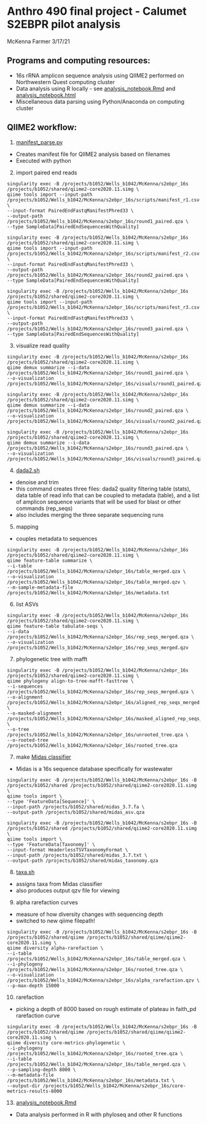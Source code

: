 # Anthro 490 final project - Calumet S2EBPR pilot analysis
McKenna Farmer
3/17/21

## Programs and computing resources:  
- 16s rRNA amplicon sequence analysis using QIIME2 performed on Northwestern Quest computing cluster
- Data analysis using R locally - see [analysis_notebook.Rmd](https://github.com/mckfarm/s2ebpr_16s/blob/main/analysis_notebook.Rmd) and [analysis_notebook.html](https://github.com/mckfarm/s2ebpr_16s/blob/main/analysis_notebook.html)
- Miscellaneous data parsing using Python/Anaconda on computing cluster

## QIIME2 workflow:  
1) [manifest_parse.py](https://github.com/mckfarm/s2ebpr_16s/blob/main/manifest_parse.py)
- Creates manifest file for QIIME2 analysis based on filenames
- Executed with python

2) import paired end reads
```
singularity exec -B /projects/b1052/Wells_b1042/McKenna/s2ebpr_16s /projects/b1052/shared/qiime2-core2020.11.simg \
qiime tools import --input-path /projects/b1052/Wells_b1042/McKenna/s2ebpr_16s/scripts/manifest_r1.csv \
--input-format PairedEndFastqManifestPhred33 \
--output-path /projects/b1052/Wells_b1042/McKenna/s2ebpr_16s/round1_paired.qza \
--type SampleData[PairedEndSequencesWithQuality]

singularity exec -B /projects/b1052/Wells_b1042/McKenna/s2ebpr_16s /projects/b1052/shared/qiime2-core2020.11.simg \
qiime tools import --input-path /projects/b1052/Wells_b1042/McKenna/s2ebpr_16s/scripts/manifest_r2.csv \
--input-format PairedEndFastqManifestPhred33 \
--output-path /projects/b1052/Wells_b1042/McKenna/s2ebpr_16s/round2_paired.qza \
--type SampleData[PairedEndSequencesWithQuality]

singularity exec -B /projects/b1052/Wells_b1042/McKenna/s2ebpr_16s /projects/b1052/shared/qiime2-core2020.11.simg \
qiime tools import --input-path /projects/b1052/Wells_b1042/McKenna/s2ebpr_16s/scripts/manifest_r3.csv \
--input-format PairedEndFastqManifestPhred33 \
--output-path /projects/b1052/Wells_b1042/McKenna/s2ebpr_16s/round3_paired.qza \
--type SampleData[PairedEndSequencesWithQuality]
```

3) visualize read quality
```
singularity exec -B /projects/b1052/Wells_b1042/McKenna/s2ebpr_16s /projects/b1052/shared/qiime2-core2020.11.simg \
qiime demux summarize --i-data /projects/b1052/Wells_b1042/McKenna/s2ebpr_16s/round1_paired.qza \
--o-visualization /projects/b1052/Wells_b1042/McKenna/s2ebpr_16s/visuals/round1_paired.qzv

singularity exec -B /projects/b1052/Wells_b1042/McKenna/s2ebpr_16s /projects/b1052/shared/qiime2-core2020.11.simg \
qiime demux summarize --i-data /projects/b1052/Wells_b1042/McKenna/s2ebpr_16s/round2_paired.qza \
--o-visualization /projects/b1052/Wells_b1042/McKenna/s2ebpr_16s/visuals/round2_paired.qzv

singularity exec -B /projects/b1052/Wells_b1042/McKenna/s2ebpr_16s /projects/b1052/shared/qiime2-core2020.11.simg \
qiime demux summarize --i-data /projects/b1052/Wells_b1042/McKenna/s2ebpr_16s/round3_paired.qza \
--o-visualization /projects/b1052/Wells_b1042/McKenna/s2ebpr_16s/visuals/round3_paired.qzv
```

4) [dada2.sh](https://github.com/mckfarm/s2ebpr_16s/blob/main/dada2.sh)
- denoise and trim
- this command creates three files: dada2 quality filtering table (stats), data table of read info that can be coupled to metadata (table), and a list of amplicon sequence variants that will be used for blast or other commands (rep_seqs)
- also includes merging the three separate sequencing runs

5) mapping
- couples metadata to sequences
```
singularity exec -B /projects/b1052/Wells_b1042/McKenna/s2ebpr_16s /projects/b1052/shared/qiime2-core2020.11.simg \
qiime feature-table summarize \
--i-table /projects/b1052/Wells_b1042/McKenna/s2ebpr_16s/table_merged.qza \
--o-visualization /projects/b1052/Wells_b1042/McKenna/s2ebpr_16s/table_merged.qzv \
--m-sample-metadata-file /projects/b1052/Wells_b1042/McKenna/s2ebpr_16s/metadata.txt
```

6) list ASVs
```
singularity exec -B /projects/b1052/Wells_b1042/McKenna/s2ebpr_16s /projects/b1052/shared/qiime2-core2020.11.simg \
qiime feature-table tabulate-seqs \
--i-data /projects/b1052/Wells_b1042/McKenna/s2ebpr_16s/rep_seqs_merged.qza \
--o-visualization /projects/b1052/Wells_b1042/McKenna/s2ebpr_16s/rep_seqs_merged.qzv
```

7) phylogenetic tree with mafft
```
singularity exec -B /projects/b1052/Wells_b1042/McKenna/s2ebpr_16s /projects/b1052/shared/qiime2-core2020.11.simg \
qiime phylogeny align-to-tree-mafft-fasttree \
--i-sequences /projects/b1052/Wells_b1042/McKenna/s2ebpr_16s/rep_seqs_merged.qza \
--o-alignment /projects/b1052/Wells_b1042/McKenna/s2ebpr_16s/aligned_rep_seqs_merged.qza \
--o-masked-alignment /projects/b1052/Wells_b1042/McKenna/s2ebpr_16s/masked_aligned_rep_seqs_merged.qza \
--o-tree /projects/b1052/Wells_b1042/McKenna/s2ebpr_16s/unrooted_tree.qza \
--o-rooted-tree /projects/b1052/Wells_b1042/McKenna/s2ebpr_16s/rooted_tree.qza
```

7) make [Midas classifier](https://midasfieldguide.org/guide/downloads)
- Midas is a 16s sequence database specifically for wastewater
```
singularity exec -B /projects/b1052/Wells_b1042/McKenna/s2ebpr_16s -B /projects/b1052/shared /projects/b1052/shared/qiime2-core2020.11.simg \
qiime tools import \
--type 'FeatureData[Sequence]' \
--input-path /projects/b1052/shared/midas_3.7.fa \
--output-path /projects/b1052/shared/midas_asv.qza

singularity exec -B /projects/b1052/Wells_b1042/McKenna/s2ebpr_16s -B /projects/b1052/shared /projects/b1052/shared/qiime2-core2020.11.simg \
qiime tools import \
--type 'FeatureData[Taxonomy]' \
--input-format HeaderlessTSVTaxonomyFormat \
--input-path /projects/b1052/shared/midas_3.7.txt \
--output-path /projects/b1052/shared/midas_taxonomy.qza
```

8) [taxa.sh](https://github.com/mckfarm/s2ebpr_16s/blob/main/taxa.sh)
- assigns taxa from Midas classifier
- also produces output qzv file for viewing

9) alpha rarefaction curves
- measure of how diversity changes with sequencing depth
- switched to new qiime filepath!
```
singularity exec -B /projects/b1052/Wells_b1042/McKenna/s2ebpr_16s -B /projects/b1052/shared/qiime /projects/b1052/shared/qiime/qiime2-core2020.11.simg \
qiime diversity alpha-rarefaction \
--i-table /projects/b1052/Wells_b1042/McKenna/s2ebpr_16s/table_merged.qza \
--i-phylogeny /projects/b1052/Wells_b1042/McKenna/s2ebpr_16s/rooted_tree.qza \
--o-visualization /projects/b1052/Wells_b1042/McKenna/s2ebpr_16s/alpha_rarefaction.qzv \
--p-max-depth 15000
```

10) rarefaction
- picking a depth of 8000 based on rough estimate of plateau in faith_pd rarefaction curve
```
singularity exec -B /projects/b1052/Wells_b1042/McKenna/s2ebpr_16s -B /projects/b1052/shared/qiime /projects/b1052/shared/qiime/qiime2-core2020.11.simg \
qiime diversity core-metrics-phylogenetic \
--i-phylogeny /projects/b1052/Wells_b1042/McKenna/s2ebpr_16s/rooted_tree.qza \
--i-table /projects/b1052/Wells_b1042/McKenna/s2ebpr_16s/table_merged.qza \
--p-sampling-depth 8000 \
--m-metadata-file /projects/b1052/Wells_b1042/McKenna/s2ebpr_16s/metadata.txt \
--output-dir /projects/b1052/Wells_b1042/McKenna/s2ebpr_16s/core-metrics-results-8000
```

13) [analysis_notebook.Rmd](https://github.com/mckfarm/s2ebpr_16s/blob/main/analysis_notebook.Rmd)
- Data analysis performed in R with phyloseq and other R functions

